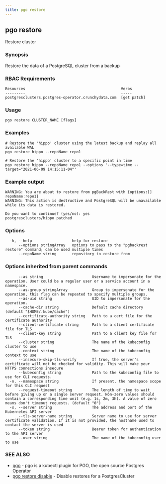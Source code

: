 ```yaml
---
title: pgo restore
---
```

## pgo restore

Restore cluster

### Synopsis

Restore the data of a PostgreSQL cluster from a backup

### RBAC Requirements
    Resources                                           Verbs
    ---------                                           -----
    postgresclusters.postgres-operator.crunchydata.com  [get patch]
	
### Usage

```
pgo restore CLUSTER_NAME [flags]
```

### Examples

```
# Restore the 'hippo' cluster using the latest backup and replay all available WAL
pgo restore hippo --repoName repo1

# Restore the 'hippo' cluster to a specific point in time
pgo restore hippo --repoName repo1 --options '--type=time --target="2021-06-09 14:15:11-04"'

```
### Example output
```
WARNING: You are about to restore from pgBackRest with {options:[] repoName:repo1}
WARNING: This action is destructive and PostgreSQL will be unavailable while its data is restored.

Do you want to continue? (yes/no): yes
postgresclusters/hippo patched
```

### Options

```
  -h, --help                  help for restore
      --options stringArray   options to pass to the "pgbackrest restore" command; can be used multiple times
      --repoName string       repository to restore from
```

### Options inherited from parent commands

```
      --as string                      Username to impersonate for the operation. User could be a regular user or a service account in a namespace.
      --as-group stringArray           Group to impersonate for the operation, this flag can be repeated to specify multiple groups.
      --as-uid string                  UID to impersonate for the operation.
      --cache-dir string               Default cache directory (default "$HOME/.kube/cache")
      --certificate-authority string   Path to a cert file for the certificate authority
      --client-certificate string      Path to a client certificate file for TLS
      --client-key string              Path to a client key file for TLS
      --cluster string                 The name of the kubeconfig cluster to use
      --context string                 The name of the kubeconfig context to use
      --insecure-skip-tls-verify       If true, the server's certificate will not be checked for validity. This will make your HTTPS connections insecure
      --kubeconfig string              Path to the kubeconfig file to use for CLI requests.
  -n, --namespace string               If present, the namespace scope for this CLI request
      --request-timeout string         The length of time to wait before giving up on a single server request. Non-zero values should contain a corresponding time unit (e.g. 1s, 2m, 3h). A value of zero means don't timeout requests. (default "0")
  -s, --server string                  The address and port of the Kubernetes API server
      --tls-server-name string         Server name to use for server certificate validation. If it is not provided, the hostname used to contact the server is used
      --token string                   Bearer token for authentication to the API server
      --user string                    The name of the kubeconfig user to use
```

### SEE ALSO

* [pgo](/reference/)	 - pgo is a kubectl plugin for PGO, the open source Postgres Operator
* [pgo restore disable](/reference/pgo_restore_disable/)	 - Disable restores for a PostgresCluster

